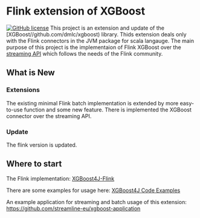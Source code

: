 # Flink extension of XGBoost
[![GitHub license](http://dmlc.github.io/img/apache2.svg)](./LICENSE)
This project is an extension and update of the [XGBoost//github.com/dmlc/xgboost) library.
Thids extension deals only with the Flink connectors in the JVM package for scala langauge.
The main purpose of this project is the implementaion of Flink XGBoost over the [streaming API](https://ci.apache.org/projects/flink/flink-docs-release-1.3/dev/datastream_api.html) which follows the needs of the Flink community.
## What is New
### Extensions
The existing minimal Flink batch implementation is extended by more easy-to-use function and some new feature.
There is implemented the XGBoost connector over the streaming API.
### Update
The flink version is updated.

## Where to start
The Flink implementation:
[XGBoost4J-Flink](https://github.com/streamline-eu/xgboost-jvm-packages/tree/master/jvm-packages/xgboost4j-flink)

There are some examples for usage here:
[XGBoost4J Code Examples](https://github.com/streamline-eu/xgboost-jvm-packages/tree/master/jvm-packages/xgboost4j-example)

An example application for streaming and batch usage of this extension:
https://github.com/streamline-eu/xgboost-application
